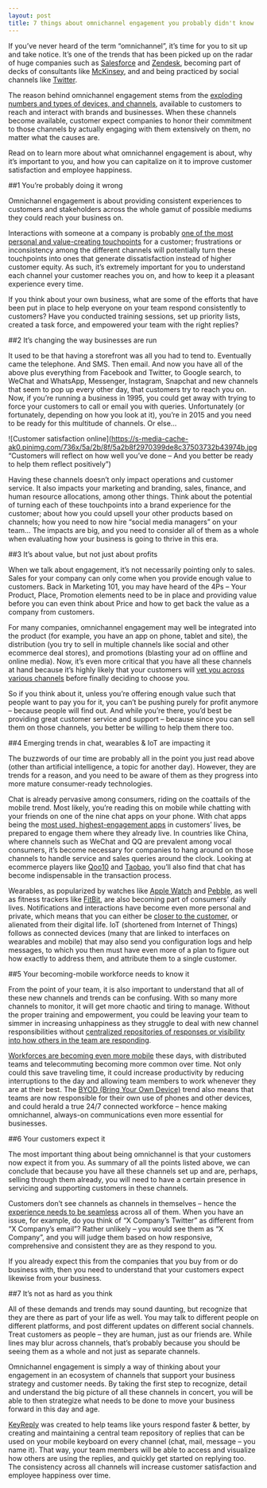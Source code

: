 ```yaml
---
layout: post
title: 7 things about omnichannel engagement you probably didn't know
---
```


If you’ve never heard of the term “omnichannel”, it’s time for you to sit up and take notice. It’s one of the trends that has been picked up on the radar of huge companies such as [Salesforce](https://help.salesforce.com/HTViewHelpDoc?id=service_presence_intro.htm&language=en_US) and [Zendesk](https://www.zendesk.com/company/press/companies-failing-deliver-omnichannel-customer-service-global-zendesk-survey-reveals/), becoming part of decks of consultants like [McKinsey](http://www.mckinsey.com/insights/marketing_sales/digitizing_the_consumer_decision_journey), and and being practiced by social channels like [Twitter](https://blog.twitter.com/2015/twitter-customer-service).

The reason behind omnichannel engagement stems from the [exploding numbers and types of devices, and channels](http://www.kpcb.com/internet-trends), available to customers to reach and interact with brands and businesses. When these channels become available, customer expect companies to honor their commitment to those channels by actually engaging with them extensively on them, no matter what the causes are.

Read on to learn more about what omnichannel engagement is about, why it’s important to you, and how you can capitalize on it to improve customer satisfaction and employee happiness.

##1 You’re probably doing it wrong

Omnichannel engagement is about providing consistent experiences to customers and stakeholders across the whole gamut of possible mediums they could reach your business on.

Interactions with someone at a company is probably [one of the most personal and value-creating touchpoints](http://brandtouchpointmatrix.com/) for a customer; frustrations or inconsistency among the different channels will potentially turn these touchpoints into ones that generate dissatisfaction instead of higher customer equity. As such, it’s extremely important for you to understand each channel your customer reaches you on, and how to keep it a pleasant experience every time.

If you think about your own business, what are some of the efforts that have been put in place to help everyone on your team respond consistently to customers? Have you conducted training sessions, set up priority lists, created a task force, and empowered your team with the right replies?

##2 It’s changing the way businesses are run

It used to be that having a storefront was all you had to tend to. Eventually came the telephone. And SMS. Then email. And now you have all of the above plus everything from Facebook and Twitter, to Google search, to WeChat and WhatsApp, Messenger, Instagram, Snapchat and new channels that seem to pop up every other day, that customers try to reach you on. Now, if you’re running a business in 1995, you could get away with trying to force your customers to call or email you with queries. Unfortunately (or fortunately, depending on how you look at it), you’re in 2015 and you need to be ready for this multitude of channels. Or else…

![Customer satisfaction online](https://s-media-cache-ak0.pinimg.com/736x/5a/2b/8f/5a2b8f2970399de8c37503732b43974b.jpg “Customers will reflect on how well you’ve done – And you better be ready to help them reflect positively”)

Having these channels doesn’t only impact operations and customer service. It also impacts your marketing and branding, sales, finance, and human resource allocations, among other things. Think about the potential of turning each of these touchpoints into a brand experience for the customer; about how you could upsell your other products based on channels; how you need to now hire “social media managers” on your team… The impacts are big, and you need to consider all of them as a whole when evaluating how your business is going to thrive in this era.

##3 It’s about value, but not just about profits

When we talk about engagement, it’s not necessarily pointing only to sales. Sales for your company can only come when you provide enough value to customers. Back in Marketing 101, you may have heard of the 4Ps – Your Product, Place, Promotion elements need to be in place and providing value before you can even think about Price and how to get back the value as a company from customers.

For many companies, omnichannel engagement may well be integrated into the product (for example, you have an app on phone, tablet and site), the distribution (you try to sell in multiple channels like social and other ecommerce deal stores), and promotions (blasting your ad on offline and online media). Now, it’s even more critical that you have all these channels at hand because it’s highly likely that your customers will [vet you across various channels](https://www.thinkwithgoogle.com/collections/zero-moment-truth.html) before finally deciding to choose you.

So if you think about it, unless you’re offering enough value such that people want to pay you for it, you can’t be pushing purely for profit anymore – because people will find out. And while you’re there, you’d best be providing great customer service and support – because since you can sell them on those channels, you better be willing to help them there too.

##4 Emerging trends in chat, wearables & IoT are impacting it

The buzzwords of our time are probably all in the point you just read above (other than artificial intelligence, a topic for another day). However, they are trends for a reason, and you need to be aware of them as they progress into more mature consumer-ready technologies.

Chat is already pervasive among consumers, riding on the coattails of the mobile trend. Most likely, you’re reading this on mobile while chatting with your friends on one of the nine chat apps on your phone. With chat apps being the [most used, highest-engagement apps](http://www.kpcb.com/internet-trends) in customers’ lives, be prepared to engage them where they already live. In countries like China, where channels such as WeChat and QQ are prevalent among vocal consumers, it’s become necessary for companies to hang around on those channels to handle service and sales queries around the clock. Looking at ecommerce players like [Qoo10](http://iqphone.qoo10.com/general/overview) and [Taobao](http://www.taobao.com/wangwang/), you’ll also find that chat has become indispensable in the transaction process.

Wearables, as popularized by watches like [Apple Watch](http://www.apple.com/watch/) and [Pebble](https://pebble.com/), as well as fitness trackers like [FitBit](https://www.fitbit.com/), are also becoming part of consumers’ daily lives. Notifications and interactions have become even more personal and private, which means that you can either be [closer to the customer](http://tech.co/impact-wearable-technology-small-business-2015-04), or alienated from their digital life. IoT (shortened from Internet of Things) follows as connected devices (many that are linked to interfaces on wearables and mobile) that may also send you configuration logs and help messages, to which you then must have even more of a plan to figure out how exactly to address them, and attribute them to a single customer.

##5 Your becoming-mobile workforce needs to know it

From the point of your team, it is also important to understand that all of these new channels and trends can be confusing. With so many more channels to monitor, it will get more chaotic and tiring to manage. Without the proper training and empowerment, you could be leaving your team to simmer in increasing unhappiness as they struggle to deal with new channel responsibilities without [centralized repositories of responses or visibility into how others in the team are responding](http://keyreply.com).

[Workforces are becoming even more mobile](https://www.accenture.com/us-en/it-technology-trends-2015.aspx) these days, with distributed teams and telecommuting becoming more common over time. Not only could this save traveling time, it could increase productivity by reducing interruptions to the day and allowing team members to work whenever they are at their best. The [BYOD (Bring Your Own Device)](http://www.cio.com/article/2396336/byod/all-about-byod.html) trend also means that teams are now responsible for their own use of phones and other devices, and could herald a true 24/7 connected workforce – hence making omnichannel, always-on communications even more essential for businesses.

##6 Your customers expect it

The most important thing about being omnichannel is that your customers now expect it from you. As summary of all the points listed above, we can conclude that because you have all these channels set up and are, perhaps, selling through them already, you will need to have a certain presence in servicing and supporting customers in these channels.

Customers don’t see channels as channels in themselves – hence the [experience needs to be seamless](https://www.zendesk.com/resources/omnichannel-customer-service-report/) across all of them. When you have an issue, for example, do you think of “X Company’s Twitter” as different from “X Company’s email”? Rather unlikely – you would see them as “X Company”, and you will judge them based on how responsive, comprehensive and consistent they are as they respond to you.

If you already expect this from the companies that you buy from or do business with, then you need to understand that your customers expect likewise from your business.

##7 It’s not as hard as you think

All of these demands and trends may sound daunting, but recognize that they are there as part of your life as well. You may talk to different people on different platforms, and post different updates on different social channels. Treat customers as people – they are human, just as our friends are. While lines may blur across channels, that’s probably because you should be seeing them as a whole and not just as separate channels.

Omnichannel engagement is simply a way of thinking about your engagement in an ecosystem of channels that support your business strategy and customer needs. By taking the first step to recognize, detail and understand the big picture of all these channels in concert, you will be able to then strategize what needs to be done to move your business forward in this day and age.

[KeyReply](http://keyreply.com) was created to help teams like yours respond faster & better, by creating and maintaining a central team repository of replies that can be used on your mobile keyboard on every channel (chat, mail, message – you name it). That way, your team members will be able to access and visualize how others are using the replies, and quickly get started on replying too. The consistency across all channels will increase customer satisfaction and employee happiness over time.
